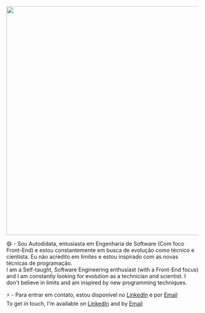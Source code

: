 
<img width= 600px src="https://user-images.githubusercontent.com/95272518/144968886-3e1ea663-180c-4f9a-a432-d184a52aa98d.jpg">

😄 - Sou Autodidata, entusiasta em Engenharia de Software (Com foco Front-End) e estou constantemente em busca de evolução como técnico e cientista. Eu não acredito em limites e estou inspirado com as novas técnicas de programação.<br>
I am a Self-taught, Software Engineering enthusiast (with a Front-End focus) and I am constantly looking for evolution as a technician and scientist. I don't believe in limits and am inspired by new programming techniques.
<p>⚡ - Para entrar em contato, estou disponível no <a href="https://linkedin.com/in/markley-sales/">LinkedIn</a> e por <a href="mailto:marksales.dev.eng@gmail.com">Email</a><br>
  To get in touch, I'm available on <a href="https://linkedin.com/in/markley-sales/">LinkedIn</a> and by <a href="mailto:marksales.dev.eng@gmail.com">Email</a>




<!--
**MarkleySales/MarkleySales** is a ✨ _special_ ✨ repository because its `README.md` (this file) appears on your GitHub profile.

Here are some ideas to get you started:

- 🔭 
- 🌱 
- 👯 
- 🤔 
- 💬 
- 📫 
- 😄 
- ⚡ 
-->
